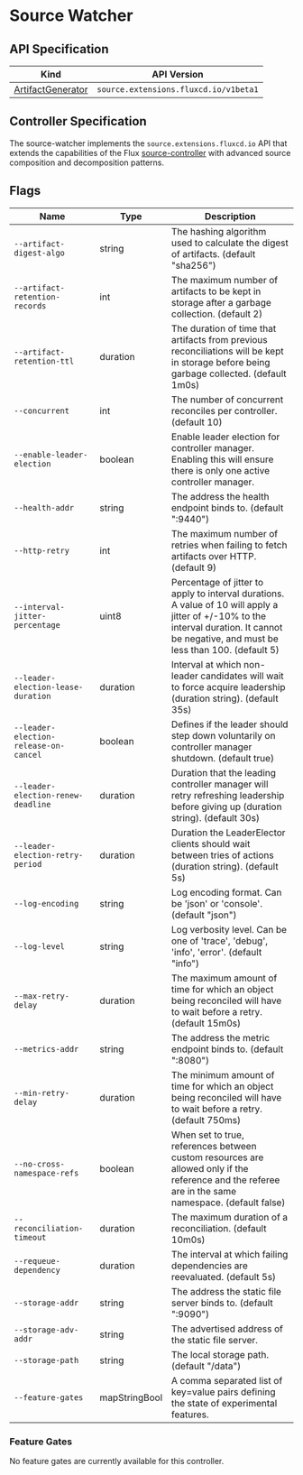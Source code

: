 # Source Watcher

## API Specification

| Kind                                                    | API Version                           |
|---------------------------------------------------------|---------------------------------------|
| [ArtifactGenerator](spec/v1beta1/artifactgenerators.md) | `source.extensions.fluxcd.io/v1beta1` |

## Controller Specification

The source-watcher implements the `source.extensions.fluxcd.io` API that
extends the capabilities of the Flux [source-controller](https://github.com/fluxcd/source-controller)
with advanced source composition and decomposition patterns.

## Flags

| Name                                  | Type          | Description                                                                                                                                                                              |
|---------------------------------------|---------------|------------------------------------------------------------------------------------------------------------------------------------------------------------------------------------------|
| `--artifact-digest-algo`              | string        | The hashing algorithm used to calculate the digest of artifacts. (default "sha256")                                                                                                      |
| `--artifact-retention-records`        | int           | The maximum number of artifacts to be kept in storage after a garbage collection. (default 2)                                                                                            |
| `--artifact-retention-ttl`            | duration      | The duration of time that artifacts from previous reconciliations will be kept in storage before being garbage collected. (default 1m0s)                                                 |
| `--concurrent`                        | int           | The number of concurrent reconciles per controller. (default 10)                                                                                                                         |
| `--enable-leader-election`            | boolean       | Enable leader election for controller manager. Enabling this will ensure there is only one active controller manager.                                                                    |
| `--health-addr`                       | string        | The address the health endpoint binds to. (default ":9440")                                                                                                                              |
| `--http-retry`                        | int           | The maximum number of retries when failing to fetch artifacts over HTTP. (default 9)                                                                                                     |
| `--interval-jitter-percentage`        | uint8         | Percentage of jitter to apply to interval durations. A value of 10 will apply a jitter of +/-10% to the interval duration. It cannot be negative, and must be less than 100. (default 5) |
| `--leader-election-lease-duration`    | duration      | Interval at which non-leader candidates will wait to force acquire leadership (duration string). (default 35s)                                                                           |
| `--leader-election-release-on-cancel` | boolean       | Defines if the leader should step down voluntarily on controller manager shutdown. (default true)                                                                                        |
| `--leader-election-renew-deadline`    | duration      | Duration that the leading controller manager will retry refreshing leadership before giving up (duration string). (default 30s)                                                          |
| `--leader-election-retry-period`      | duration      | Duration the LeaderElector clients should wait between tries of actions (duration string). (default 5s)                                                                                  |
| `--log-encoding`                      | string        | Log encoding format. Can be 'json' or 'console'. (default "json")                                                                                                                        |
| `--log-level`                         | string        | Log verbosity level. Can be one of 'trace', 'debug', 'info', 'error'. (default "info")                                                                                                   |
| `--max-retry-delay`                   | duration      | The maximum amount of time for which an object being reconciled will have to wait before a retry. (default 15m0s)                                                                        |
| `--metrics-addr`                      | string        | The address the metric endpoint binds to. (default ":8080")                                                                                                                              |
| `--min-retry-delay`                   | duration      | The minimum amount of time for which an object being reconciled will have to wait before a retry. (default 750ms)                                                                        |
| `--no-cross-namespace-refs`           | boolean       | When set to true, references between custom resources are allowed only if the reference and the referee are in the same namespace. (default false)                                       |
| `--reconciliation-timeout`            | duration      | The maximum duration of a reconciliation. (default 10m0s)                                                                                                                                |
| `--requeue-dependency`                | duration      | The interval at which failing dependencies are reevaluated. (default 5s)                                                                                                                 |
| `--storage-addr`                      | string        | The address the static file server binds to. (default ":9090")                                                                                                                           |
| `--storage-adv-addr`                  | string        | The advertised address of the static file server.                                                                                                                                        |
| `--storage-path`                      | string        | The local storage path. (default "/data")                                                                                                                                                |
| `--feature-gates`                     | mapStringBool | A comma separated list of key=value pairs defining the state of experimental features.                                                                                                   |

### Feature Gates

No feature gates are currently available for this controller.
